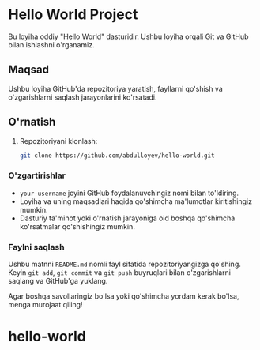 # Hello World Project

Bu loyiha oddiy "Hello World" dasturidir. Ushbu loyiha orqali Git va GitHub bilan ishlashni o'rganamiz.

## Maqsad

Ushbu loyiha GitHub'da repozitoriya yaratish, fayllarni qo'shish va o'zgarishlarni saqlash jarayonlarini ko'rsatadi.

## O'rnatish

1. Repozitoriyani klonlash:
   ```bash
   git clone https://github.com/abdulloyev/hello-world.git
   ```

### O'zgartirishlar

- `your-username` joyini GitHub foydalanuvchingiz nomi bilan to'ldiring.
- Loyiha va uning maqsadlari haqida qo'shimcha ma'lumotlar kiritishingiz mumkin.
- Dasturiy ta'minot yoki o'rnatish jarayoniga oid boshqa qo'shimcha ko'rsatmalar qo'shishingiz mumkin.

### Faylni saqlash

Ushbu matnni `README.md` nomli fayl sifatida repozitoriyangizga qo'shing. Keyin `git add`, `git commit` va `git push` buyruqlari bilan o'zgarishlarni saqlang va GitHub'ga yuklang.

Agar boshqa savollaringiz bo'lsa yoki qo'shimcha yordam kerak bo'lsa, menga murojaat qiling!
# hello-world
